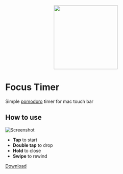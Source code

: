 <div align="center">
	<img src="FocusTimer/System/Icons.xcassets/AppIcon.appiconset/icon-256.png" width="200" height="200">
</div>

# Focus Timer

Simple [pomodoro](https://en.wikipedia.org/wiki/Pomodoro_Technique) timer for mac touch bar    

## How to use

![Screenshot](preview.gif)

- **Tap** to start
- **Double tap** to drop
- **Hold** to close
- **Swipe** to rewind

[Download](https://github.com/aloshev/FocusTimer/releases/latest/download/FocusTimer.zip)
